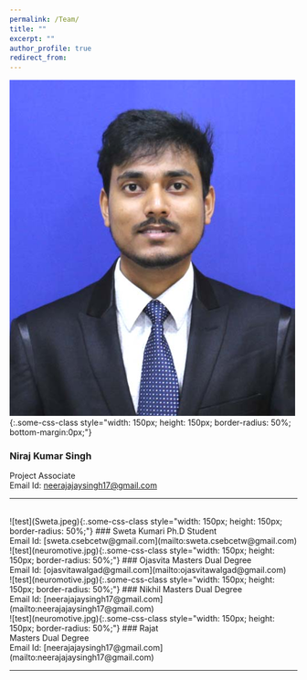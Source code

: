 ```yaml
---
permalink: /Team/
title: ""
excerpt: ""
author_profile: true
redirect_from: 
---
```

![test](Niraj.jpg){:.some-css-class style="width: 150px; height: 150px; border-radius: 50%; bottom-margin:0px;"}
### Niraj Kumar Singh
Project Associate
<br><span style="font-size: 1em;">Email Id:</span>
[neerajajaysingh17@gmail.com](mailto:neerajajaysingh17@gmail.com) 
<br>

***

<br>
![test](Sweta.jpeg){:.some-css-class style="width: 150px; height: 150px; border-radius: 50%;"}    
### Sweta Kumari
Ph.D Student
<br><span style="font-size: 1em;">Email Id:</span>
[sweta.csebcetw@gmail.com](mailto:sweta.csebcetw@gmail.com) 


<br>
![test](neuromotive.jpg){:.some-css-class style="width: 150px; height: 150px;  border-radius: 50%;"}
###  Ojasvita
Masters Dual Degree
<br><span style="font-size: 1em;">Email Id:</span>
[ojasvitawalgad@gmail.com](mailto:ojasvitawalgad@gmail.com) 

<br>
![test](neuromotive.jpg){:.some-css-class style="width: 150px; height: 150px; border-radius: 50%;"}
### Nikhil
Masters Dual Degree
<br><span style="font-size: 1em;">Email Id:</span>
[neerajajaysingh17@gmail.com](mailto:neerajajaysingh17@gmail.com) 

<br>
![test](neuromotive.jpg){:.some-css-class style="width: 150px; height: 150px; border-radius: 50%;"}
### Rajat<br>
Masters Dual Degree
<br><span style="font-size: 1em;">Email Id:</span>
[neerajajaysingh17@gmail.com](mailto:neerajajaysingh17@gmail.com) 

---
